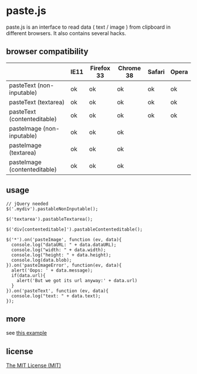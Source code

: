 paste.js
=====

paste.js is an interface to read data ( text / image ) from clipboard in different browsers. It also contains several hacks.

browser compatibility
-----

|                              | IE11 | Firefox 33 | Chrome 38 | Safari | Opera |
|------------------------------|------|------------|-----------|--------|-------|
| pasteText (non-inputable)    | ok   | ok         | ok        | ok     | ok    |
| pasteText (textarea)         | ok   | ok         | ok        | ok     | ok    |
| pasteText (contenteditable)  | ok   | ok         | ok        | ok     | ok    |
| pasteImage (non-inputable)   | ok   | ok         | ok        |        |       |
| pasteImage (textarea)        | ok   | ok         | ok        |        |       |
| pasteImage (contenteditable) | ok   | ok         | ok        |        |       |

usage
-----

```
// jQuery needed
$('.mydiv').pastableNonInputable();

$('textarea').pastableTextarea();

$('div[contenteditable]').pastableContenteditable();

$('*').on('pasteImage', function (ev, data){
  console.log("dataURL: " + data.dataURL);
  console.log("width: " + data.width);
  console.log("height: " + data.height);
  console.log(data.blob);
}).on('pasteImageError', function(ev, data){
  alert('Oops: ' + data.message);
  if(data.url){
    alert('But we got its url anyway:' + data.url)
  }
}).on('pasteText', function (ev, data){
  console.log("text: " + data.text);
});
```

more
-----

see [this example](http://gh-pages.micy.in/paste.js/)

license
-----

[The MIT License (MIT)](LICENSE)

